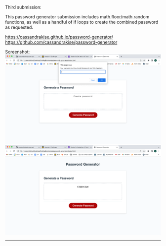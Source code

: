 Third submission:

This password generator submission includes math.floor/math.random functions, as well as a handful of if loops to create the combined password as requested. 

https://cassandrakise.github.io/password-generator/
https://github.com/cassandrakise/password-generator

Screenshot:
![ScreenShot](./images/password-generator-image01.jpg)
![ScreenShot](./images/password-generator-image-02.jpg)
________________
